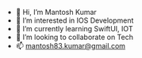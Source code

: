 - 👋 Hi, I’m Mantosh Kumar
- 👀 I’m interested in IOS Development
- 🌱 I’m currently learning SwiftUI, IOT
- 💞️ I’m looking to collaborate on Tech
- 📫 mantosh83.kumar@gmail.com


<!---
Mantosh123/Mantosh123 is a ✨ special ✨ repository because its `README.md` (this file) appears on your GitHub profile.
You can click the Preview link to take a look at your changes.
--->
